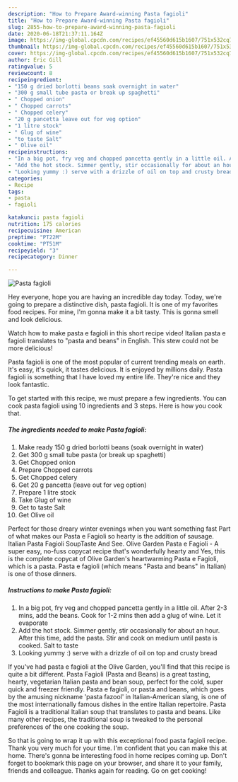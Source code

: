 ```yaml
---
description: "How to Prepare Award-winning Pasta fagioli"
title: "How to Prepare Award-winning Pasta fagioli"
slug: 2855-how-to-prepare-award-winning-pasta-fagioli
date: 2020-06-18T21:37:11.164Z
image: https://img-global.cpcdn.com/recipes/ef45560d615b1607/751x532cq70/pasta-fagioli-recipe-main-photo.jpg
thumbnail: https://img-global.cpcdn.com/recipes/ef45560d615b1607/751x532cq70/pasta-fagioli-recipe-main-photo.jpg
cover: https://img-global.cpcdn.com/recipes/ef45560d615b1607/751x532cq70/pasta-fagioli-recipe-main-photo.jpg
author: Eric Gill
ratingvalue: 5
reviewcount: 8
recipeingredient:
- "150 g dried borlotti beans soak overnight in water"
- "300 g small tube pasta or break up spaghetti"
- " Chopped onion"
- " Chopped carrots"
- " Chopped celery"
- "20 g pancetta leave out for veg option"
- "1 litre stock"
- " Glug of wine"
- "to taste Salt"
- " Olive oil"
recipeinstructions:
- "In a big pot, fry veg and chopped pancetta gently in a little oil. After 2-3 mins, add the beans. Cook for 1-2 mins then add a glug of wine. Let it evaporate"
- "Add the hot stock. Simmer gently, stir occasionally for about an hour. After this time, add the pasta. Stir and cook on medium until pasta is cooked. Salt to taste"
- "Looking yummy :) serve with a drizzle of oil on top and crusty bread"
categories:
- Recipe
tags:
- pasta
- fagioli

katakunci: pasta fagioli 
nutrition: 175 calories
recipecuisine: American
preptime: "PT22M"
cooktime: "PT51M"
recipeyield: "3"
recipecategory: Dinner

---
```



![Pasta fagioli](https://img-global.cpcdn.com/recipes/ef45560d615b1607/751x532cq70/pasta-fagioli-recipe-main-photo.jpg)

Hey everyone, hope you are having an incredible day today. Today, we're going to prepare a distinctive dish, pasta fagioli. It is one of my favorites food recipes. For mine, I'm gonna make it a bit tasty. This is gonna smell and look delicious.

Watch how to make pasta e fagioli in this short recipe video! Italian pasta e fagioli translates to &#34;pasta and beans&#34; in English. This stew could not be more delicious!

Pasta fagioli is one of the most popular of current trending meals on earth. It's easy, it's quick, it tastes delicious. It is enjoyed by millions daily. Pasta fagioli is something that I have loved my entire life. They're nice and they look fantastic.


To get started with this recipe, we must prepare a few ingredients. You can cook pasta fagioli using 10 ingredients and 3 steps. Here is how you cook that.

<!--inarticleads1-->

##### The ingredients needed to make Pasta fagioli:

1. Make ready 150 g dried borlotti beans (soak overnight in water)
1. Get 300 g small tube pasta (or break up spaghetti)
1. Get  Chopped onion
1. Prepare  Chopped carrots
1. Get  Chopped celery
1. Get 20 g pancetta (leave out for veg option)
1. Prepare 1 litre stock
1. Take  Glug of wine
1. Get to taste Salt
1. Get  Olive oil


Perfect for those dreary winter evenings when you want something fast Part of what makes our Pasta e Fagioli so hearty is the addition of sausage. Italian Pasta Fagioli SoupTaste And See. Olive Garden Pasta e Fagioli - A super easy, no-fuss copycat recipe that&#39;s wonderfully hearty and Yes, this is the complete copycat of Olive Garden&#39;s heartwarming Pasta e Fagioli, which is a pasta. Pasta e fagioli (which means &#34;Pasta and beans&#34; in Italian) is one of those dinners. 

<!--inarticleads2-->

##### Instructions to make Pasta fagioli:

1. In a big pot, fry veg and chopped pancetta gently in a little oil. After 2-3 mins, add the beans. Cook for 1-2 mins then add a glug of wine. Let it evaporate
1. Add the hot stock. Simmer gently, stir occasionally for about an hour. After this time, add the pasta. Stir and cook on medium until pasta is cooked. Salt to taste
1. Looking yummy :) serve with a drizzle of oil on top and crusty bread


If you&#39;ve had pasta e fagioli at the Olive Garden, you&#39;ll find that this recipe is quite a bit different. Pasta Fagioli (Pasta and Beans) is a great tasting, hearty, vegetarian Italian pasta and bean soup, perfect for the cold, super quick and freezer friendly. Pasta e fagioli, or pasta and beans, which goes by the amusing nickname &#39;pasta fazool&#39; in Italian-American slang, is one of the most internationally famous dishes in the entire Italian repertoire. Pasta Fagioli is a traditional Italian soup that translates to pasta and beans. Like many other recipes, the traditional soup is tweaked to the personal preferences of the one cooking the soup. 

So that is going to wrap it up with this exceptional food pasta fagioli recipe. Thank you very much for your time. I'm confident that you can make this at home. There's gonna be interesting food in home recipes coming up. Don't forget to bookmark this page on your browser, and share it to your family, friends and colleague. Thanks again for reading. Go on get cooking!

